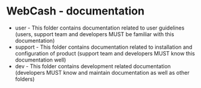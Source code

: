 WebCash - documentation
=======
* user - This folder contains documentation related to user guidelines (users, support team and developers MUST be familiar with this documentation)
* support - This folder contains documentation related to installation and configuration of product (support team and developers MUST know this documentation well)
* dev - This folder contains development related documentation (developers MUST know and maintain documentation as well as other folders)